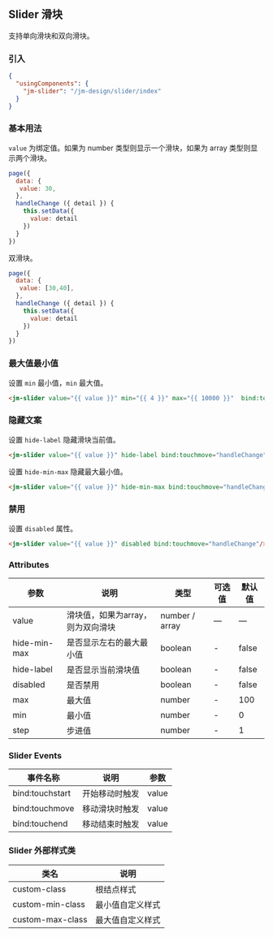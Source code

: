 ## Slider 滑块

支持单向滑块和双向滑块。

### 引入

```json
{
  "usingComponents": {
    "jm-slider": "/jm-design/slider/index"
  }
}
```

### 基本用法

`value` 为绑定值。如果为 number 类型则显示一个滑块，如果为 array 类型则显示两个滑块。

```JavaScript
page({
  data: {
   value: 30,
  },
  handleChange ({ detail }) {
    this.setData({
      value: detail
    })
  }
})
```

双滑块。

```JavaScript
page({
  data: {
   value: [30,40],
  },
  handleChange ({ detail }) {
    this.setData({
      value: detail
    })
  }
})
```

### 最大值最小值

设置 `min` 最小值，`min` 最大值。

```html
<jm-slider value="{{ value }}" min="{{ 4 }}" max="{{ 10000 }}"  bind:touchmove="handleChange"/>
```

### 隐藏文案

设置 `hide-label` 隐藏滑块当前值。

```html
<jm-slider value="{{ value }}" hide-label bind:touchmove="handleChange"/>
```

设置 `hide-min-max` 隐藏最大最小值。

```html
<jm-slider value="{{ value }}" hide-min-max bind:touchmove="handleChange"/>
```

### 禁用

设置 `disabled` 属性。

```html
<jm-slider value="{{ value }}" disabled bind:touchmove="handleChange"/>
```

### Attributes
| 参数      | 说明                                 | 类型      | 可选值       | 默认值   |
|---------- |------------------------------------ |---------- |------------- |-------- |
| value      |	滑块值，如果为array，则为双向滑块                |	number / array    |	—           |	—       |
| hide-min-max	    | 是否显示左右的最大最小值                      |	boolean    |	-         |	false |
| hide-label      | 是否显示当前滑块值                  | boolean | - | false |
| disabled   | 是否禁用                  | boolean | - | false |
| max      | 最大值        | number | - | 100 |
| min       | 最小值  | number | - | 0 |
| step           | 步进值        | number | - | 1 |

### Slider Events

| 事件名称      | 说明                                 | 参数     |
|------------- |------------------------------------ |--------- |
| bind:touchstart | 开始移动时触发 | value |
| bind:touchmove | 移动滑块时触发 | value |
| bind:touchend | 移动结束时触发 | value |

### Slider 外部样式类
| 类名     | 说明                |
|---------|---------------------|
| custom-class | 根结点样式 |
| custom-min-class | 最小值自定义样式 |
| custom-max-class | 最大值自定义样式 |

